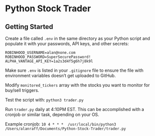# Python Stock Trader
## Getting Started
Create a file called `.env` in the same directory as your Python script and populate it with your passwords, API keys, and other secrets:
```
ROBINHOOD_USERNAME=alan@none.com
ROBINHOOD_PASSWORD=SuperSecurePassword!
ALPHA_VANTAGE_API_KEY=1a2s3d4f5g6h7j8k9l
```

Make sure `.env` is listed in your `.gitignore` file to ensure the file with environment variables doesn’t get uploaded to GitHub.

Modify `monitored_tickers` array with the stocks you want to monitor for buy/sell triggers.

Test the script with: `python3 trader.py`

Run `trader.py` daily at 4:10PM EST. This can be accomplished with a cronjob or similar task, depending on your OS.

Example cronjob:
`10 4 * * *  /usr/local/bin/python3 /Users/alanraff/Documents/Python-Stock-Trader/trader.py`